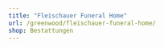 ```yaml
---
title: "Fleischauer Funeral Home"
url: /greenwood/fleischauer-funeral-home/
shop: Bestattungen
---
```

